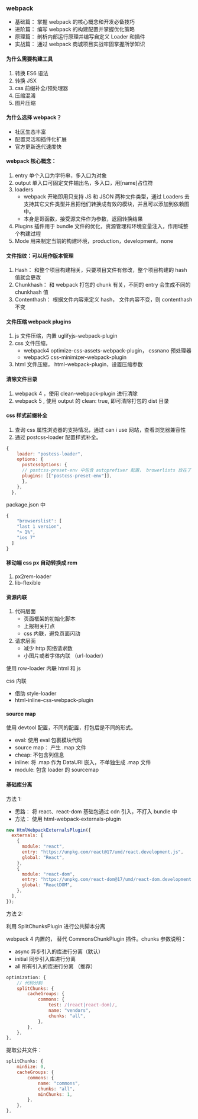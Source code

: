 ### webpack

- 基础篇： 掌握 webpack 的核心概念和开发必备技巧
- 进阶篇： 编写 webpack 的构建配置并掌握优化策略
- 原理篇： 剖析内部运行原理并编写自定义 Loader 和插件
- 实战篇： 通过 webpack 商城项目实战牢固掌握所学知识

#### 为什么需要构建工具

1. 转换 ES6 语法
2. 转换 JSX
3. css 前缀补全/预处理器
4. 压缩混淆
5. 图片压缩

#### 为什么选择 webpack？

- 社区生态丰富
- 配置灵活和插件化扩展
- 官方更新迭代速度快

#### webpack 核心概念：

1. entry
   单个入口为字符串，多入口为对象
2. output
   单入口可固定文件输出名，多入口，用[name]占位符
3. loaders
   - webpack 开箱即用只支持 JS 和 JSON 两种文件类型，通过 Loaders 去支持其它文件类型并且把他们转换成有效的模块，并且可以添加到依赖图中。
   - 本身是哥函数，接受源文件作为参数，返回转换结果
4. Plugins
   插件用于 bundle 文件的优化，资源管理和环境变量注入，作用域整个构建过程
5. Mode
   用来制定当前的构建环境，production，development，none

#### 文件指纹：可以用作版本管理

1. Hash： 和整个项目构建相关，只要项目文件有修改，整个项目构建的 hash 值就会更改
2. Chunkhash： 和 webpack 打包的 chunk 有关，不同的 entry 会生成不同的 chunkhash 值
3. Contenthash： 根据文件内容来定义 hash， 文件内容不变，则 contenthash 不变

#### 文件压缩 webpack plugins

1. js 文件压缩，内置 uglifyjs-webpack-plugin
2. css 文件压缩，
   - webpack4 optimize-css-assets-webpack-plugin， cssnano 预处理器
   - webpack5 css-minimizer-webpack-plugin
3. html 文件压缩， html-webpack-plugin，设置压缩参数

#### 清除文件目录

1. webpack 4 ，使用 clean-webpack-plugin 进行清除
2. webpack 5 , 使用 output 的 clean: true, 即可清除打包的 dist 目录

#### css 样式前缀补全

1. 查询 css 属性浏览器的支持情况，通过 can i use 网站，查看浏览器兼容性
2. 通过 postcss-loader 配置样式补全。

```js
{
    loader: "postcss-loader",
    options: {
      postcssOptions: {
      // postcss-preset-env 中包含 autoprefixer 配置， browerlists 放在了 package.json 中
      plugins: [["postcss-preset-env"]],
      },
    },
  },
```

package.json 中

```js
{
    "browserslist": [
    "last 1 version",
    "> 1%",
    "ios 7"
  ]
}

```

#### 移动端 css px 自动转换成 rem

1. px2rem-loader
2. lib-flexible

#### 资源内联

1. 代码层面
   - 页面框架的初始化脚本
   - 上报相关打点
   - css 内联，避免页面闪动
2. 请求层面
   - 减少 http 网络请求数
   - 小图片或者字体内联 （url-loader）

使用 row-loader 内联 html 和 js

css 内联

- 借助 style-loader
- html-inline-css-webpack-plugin

#### source map

使用 devtool 配置，不同的配置，打包后是不同的形式。

- eval: 使用 eval 包裹模块代码
- source map： 产生 .map 文件
- cheap: 不包含列信息
- inline: 将 .map 作为 DataURI 嵌入，不单独生成 .map 文件
- module: 包含 loader 的 sourcemap

#### 基础库分离

方法 1:

- 思路： 将 react、react-dom 基础包通过 cdn 引入，不打入 bundle 中
- 方法： 使用 html-webpack-externals-plugin

```js
new HtmlWebpackExternalsPlugin({
  externals: [
    {
      module: "react",
      entry: "https://unpkg.com/react@17/umd/react.development.js",
      global: "React",
    },
    {
      module: "react-dom",
      entry: "https://unpkg.com/react-dom@17/umd/react-dom.development.js",
      global: "ReactDOM",
    },
  ],
});
```

方法 2:

利用 SplitChunksPlugin 进行公共脚本分离

webpack 4 内置的， 替代 CommonsChunkPlugin 插件。chunks 参数说明：

- async 异步引入的库进行分离（默认）
- initial 同步引入库进行分离
- all 所有引入的库进行分离 （推荐）

```js
optimization: {
    // 代码分割
    splitChunks: {
        cacheGroups: {
            commons: {
                test: /(react|react-dom)/,
                name: "vendors",
                chunks: "all",
            },
        },
    },
},
```

提取公共文件：

```js
splitChunks: {
    minSize: 0,
    cacheGroups: {
        commons: {
            name: "commons",
            chunks: "all",
            minChunks: 1,
        },
    },
},
```
